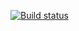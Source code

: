 [![Build status](https://ci.appveyor.com/api/projects/status/6nt47a0q8qoe1pho?svg=true)](https://ci.appveyor.com/project/i-Popov/ajs-homeworks-5-2)

